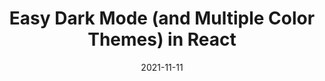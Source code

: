 ---
date: 2021-11-11
permalink: false
publisher: css
tags:
  - react
  - dark-mode
  - theming
target_url: https://css-tricks.com/easy-dark-mode-and-multiple-color-themes-in-react/
title: Easy Dark Mode (and Multiple Color Themes) in React
---